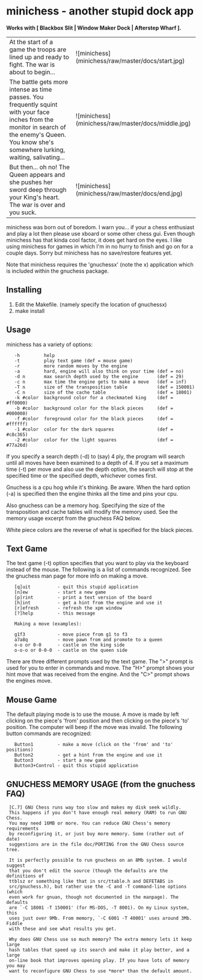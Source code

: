 
minichess - another stupid dock app
===================================

**Works with [ Blackbox Slit | Window Maker Dock | Afterstep Wharf ].**

<table>
  <tr>
    <td>
      At the start of a game the troops are lined up and ready to fight.  The
      war is about to begin...
    </td>
    <td>
      ![minichess](minichess/raw/master/docs/start.jpg)
    </td>
  </tr>
  <tr>
    <td>
      The battle gets more intense as time passes.  You frequently squint with
      your face inches from the monitor in search of the enemy's Queen.  You
      know she's somewhere lurking, waiting, salivating...
    </td>
    <td>
      ![minichess](minichess/raw/master/docs/middle.jpg)
    </td>
  </tr>
  <tr>
    <td>
      But then... oh no!  The Queen appears and she pushes her sword deep
      through your King's heart.  The war is over and you suck.
    </td>
    <td>
      ![minichess](minichess/raw/master/docs/end.jpg)
    </td>
  </tr>
</table>

minichess was born out of boredom.  I warn you... if your a chess enthusiast
and play a lot then please use xboard or some other chess gui.  Even though
minichess has that kinda cool factor, it does get hard on the eyes.  I like
using minichess for games in which I'm in no hurry to finish and go on for a
couple days.  Sorry but minichess has no save/restore features yet.

Note that minichess requires the 'gnuchessx' (note the x) application which is
included within the gnuchess package.

Installing
----------

1. Edit the Makefile. (namely specify the location of gnuchessx)
2. make install

Usage
-----

minichess has a variety of options:

```
   -h         help
   -t         play text game (def = mouse game)
   -r         more random moves by the engine
   -a         hard, engine will also think on your time (def = no)
   -d n       max search depth used by the engine       (def = 29)
   -c n       max time the engine gets to make a move   (def = inf)
   -T n       size of the transposition table           (def = 150001)
   -C n       size of the cache table                   (def = 18001)
   -k #color  background color for a checkmated king    (def = #ff0000)
   -b #color  background color for the black pieces     (def = #000000)
   -f #color  foreground color for the black pieces     (def = #ffffff)
   -1 #color  color for the dark squares                (def = #c8c365)
   -2 #color  color for the light squares               (def = #77a26d)
```

If you specify a search depth (-d) to (say) 4 ply, the program will search
until all moves have been examined to a depth of 4.  If you set a maximum time
(-t) per move and also use the depth option, the search will stop at the
specified time or the specified depth, whichever comes first.

Gnuchess is a cpu hog while it's thinking.  Be aware.  When the hard option
(-a) is specified then the engine thinks all the time and pins your cpu.

Also gnuchess can be a memory hog.  Specifying the size of the transposition
and cache tables will modify the memory used.  See the memory usage excerpt
from the gnuchess FAQ below.

White piece colors are the reverse of what is specified for the black pieces.

Text Game
---------

The text game (-t) option specifies that you want to play via the keyboard
instead of the mouse.  The following is a list of commands recognized.  See the
gnuchess man page for more info on making a move.

```
   [q]uit          - quit this stupid application
   [n]ew           - start a new game
   [p]rint         - print a text version of the board
   [h]int          - get a hint from the engine and use it
   [r]efresh       - refresh the xpm window
   [?]help         - this message

   Making a move (examples):

   g1f3            - move piece from g1 to f3
   a7a8q           - move pawn from and promote to a queen
   o-o or 0-0      - castle on the king side
   o-o-o or 0-0-0  - castle on the queen side
```

There are three different prompts used by the text game.  The "&gt;" prompt is
used for you to enter in commands and move.  The "H&gt;" prompt shows your hint
move that was received from the engine.  And the "C&gt;" prompt shows the engines
move.

Mouse Game
----------

The default playing mode is to use the mouse.  A move is made by left clicking
on the piece's 'from' position and then clicking on the piece's 'to' position.
The computer will beep if the move was invalid.  The following button commands
are recognized:

```
   Button1         - make a move (click on the 'from' and 'to' positions)
   Button2         - get a hint from the engine and use it
   Button3         - start a new game
   Button3+Control - quit this stupid application
```

GNUCHESS MEMORY USAGE (from the gnuchess FAQ)
---------------------------------------------

```
 [C.7] GNU Chess runs way too slow and makes my disk seek wildly.
 This happens if you don't have enough real memory (RAM) to run GNU Chess.
 You may need 16MB or more. You can reduce GNU Chess's memory requirements
 by reconfiguring it, or just buy more memory. Some (rather out of date)
 suggestions are in the file doc/PORTING from the GNU Chess source tree.

 It is perfectly possible to run gnuchess on an 8Mb system. I would suggest
 that you don't edit the source (though the defaults are the definitions of
 ttblsz or something like that in src/ttable.h and DEFETABS in
 src/gnuchess.h), but rather use the -C and -T command-line options (which
 even work for gnuan, though not documented in the manpage). The defaults
 are `-C 18001 -T 150001' (for MS-DOS, -T 8001). On my Linux system, this
 uses just over 9Mb. From memory, `-C 6001 -T 40001' uses around 3Mb. Fiddle
 with these and see what results you get. 

 Why does GNU Chess use so much memory? The extra memory lets it keep large
 hash tables that speed up its search and make it play better, and a large
 on-line book that improves opening play. If you have lots of memory you may
 want to reconfigure GNU Chess to use *more* than the default amount.
```

